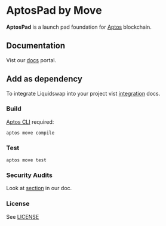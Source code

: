 # AptosPad by Move

**AptosPad** is a launch pad foundation for [Aptos](https://www.aptos.com/) blockchain.

## Documentation

Vist our [docs](https://docs.aptospad.com) portal.

## Add as dependency

To integrate Liquidswap into your project vist [integration](https://docs.aptospad.com/integration) docs.

### Build

[Aptos CLI](https://github.com/aptos-labs/aptos-core/releases) required:

    aptos move compile

### Test

    aptos move test

### Security Audits

Look at [section](https://docs.aptospad.com/#security-audits) in our doc.

### License

See [LICENSE](LICENSE)

